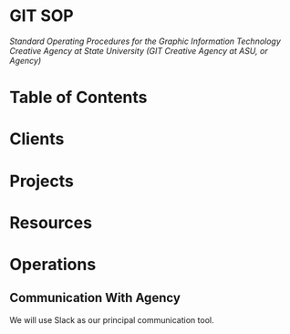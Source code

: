 # GIT SOP

_Standard Operating Procedures for the Graphic Information Technology Creative Agency at State University (GIT Creative Agency at ASU, or Agency)_

# Table of Contents

# Clients

# Projects

# Resources

# Operations

## Communication With Agency

We will use Slack as our principal communication tool. 